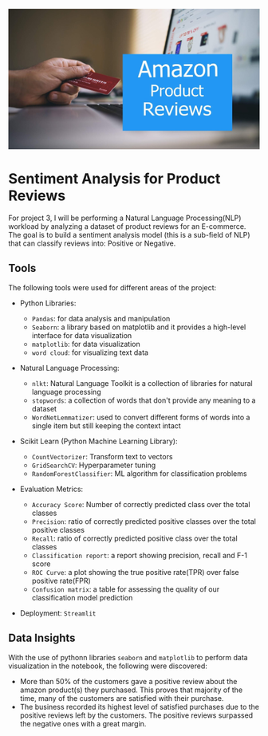 ![picture](https://github.com/Odeyiany2/FLiT-Apprenticeship-Data-Science-Projects/blob/main/Project_3%20Sentiment-Analysis-for-Product-Reviews/ama.jpg)
# Sentiment Analysis for Product Reviews
For project 3, I will be performing a Natural Language Processing(NLP) workload by analyzing a dataset of product reviews for an E-commerce. 
The goal is to build a sentiment analysis model (this is a sub-field of NLP) that can classify reviews into: Positive or Negative.

## Tools 
The following tools were used for different areas of the project:
* Python Libraries:
  - `Pandas`: for data analysis and manipulation
  - `Seaborn`: a library based on matplotlib and it provides a high-level interface for data visualization
  - `matplotlib`: for data visualization
  - `word cloud`: for visualizing text data
    
* Natural Language Processing:
  - `nlkt`: Natural Language Toolkit is a collection of libraries for natural language processing
  - `stopwords`: a collection of words that don't provide any meaning to a dataset
  - `WordNetLemmatizer`: used to convert different forms of words into a single item but still keeping the context intact

* Scikit Learn (Python Machine Learning Library):
  - `CountVectorizer`: Transform text to vectors
  - `GridSearchCV`: Hyperparameter tuning
  - `RandomForestClassifier`: ML algorithm for classification problems

* Evaluation Metrics:
  - `Accuracy Score`: Number of correctly predicted class over the total classes 
  - `Precision`: ratio of correctly predicted positive classes over the total positive classes
  - `Recall`: ratio of correctly predicted positive class over the total classes
  - `Classification report`: a report showing precision, recall and F-1 score 
  - `ROC Curve`: a plot showing the true positive rate(TPR) over false positive rate(FPR)
  - `Confusion matrix`: a table for assessing the quality of our classification model prediction
    
* Deployment: `Streamlit`

## Data Insights
With the use of pythonn libraries  `seaborn` and `matplotlib` to perform data visualization in the notebook, the following were discovered:
* More than 50% of the customers gave a positive review about the amazon product(s) they purchased. This proves that majority of the time,
  many of the customers are satisfied with their purchase.
* The business recorded its highest level of satisfied purchases due to the positive reviews left by the customers. The positive reviews surpassed the negative ones with a great margin. 

